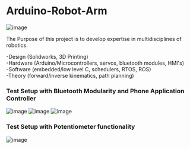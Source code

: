 # Arduino-Robot-Arm


![image](https://github.com/matek-dev/Arduino-Robot-Arm/assets/137855238/4bdfd85c-0569-41df-93ef-66a9be137099)


The Purpose of this project is to develop expertise in multidisciplines of robotics.

-Design (Solidworks, 3D Printing)  
-Hardware (Arduino/Microcontrollers, servos, bluetooth modules, HMI's)  
-Software (embedded/low level C, schedulers, RTOS, ROS)  
-Theory (forward/inverse kinematics, path planning)  

### Test Setup with Bluetooth Modularity and Phone Application Controller
![image](https://github.com/matek-dev/Arduino-Robot-Arm/assets/137855238/a679d274-78f3-481e-ae2e-94e45da701b1)
![image](https://github.com/matek-dev/Arduino-Robot-Arm/assets/137855238/4679ef93-9394-41bf-8c2b-2ec4e9aa4b3c)
![image](https://github.com/matek-dev/Arduino-Robot-Arm/assets/137855238/cff9ed67-f824-4a52-948e-c7ec8340ddb3)


### Test Setup with Potentiometer functionality
![image](https://github.com/matek-dev/Arduino-Robot-Arm/assets/137855238/9039c42d-7a2e-47ce-a1fd-b01dffe0f436)
